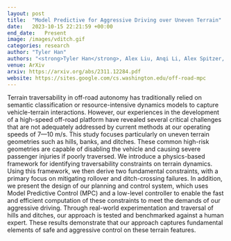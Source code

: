 ```yaml
---
layout: post
title:  "Model Predictive for Aggressive Driving over Uneven Terrain"
date:   2023-10-15 22:21:59 +00:00
end_date:   Present
image: /images/vditch.gif
categories: research
author: "Tyler Han"
authors: "<strong>Tyler Han</strong>, Alex Liu, Anqi Li, Alex Spitzer, Guanya Shi, Byron Boots"
venue: ArXiv
arxiv: https://arxiv.org/abs/2311.12284.pdf
website: https://sites.google.com/cs.washington.edu/off-road-mpc
---
```

Terrain traversability in off-road autonomy has traditionally relied on semantic classification or resource-intensive dynamics models to capture vehicle-terrain interactions. However, our experiences in the development of a high-speed off-road platform have revealed several critical challenges that are not adequately addressed by current methods at our operating speeds of 7—10 m/s. This study focuses particularly on uneven terrain geometries such as hills, banks, and ditches. These common high-risk geometries are capable of disabling the vehicle and causing severe passenger injuries if poorly traversed. We introduce a physics-based framework for identifying traversability constraints on terrain dynamics. Using this framework, we then derive two fundamental constraints, with a primary focus on mitigating rollover and ditch-crossing failures. In addition, we present the design of our planning and control system, which uses Model Predictive Control (MPC) and a low-level controller to enable the fast and efficient computation of these constraints to meet the demands of our aggressive driving. Through real-world experimentation and traversal of hills and ditches, our approach is tested and benchmarked against a human expert. These results demonstrate that our approach captures fundamental elements of safe and aggressive control on these terrain features.